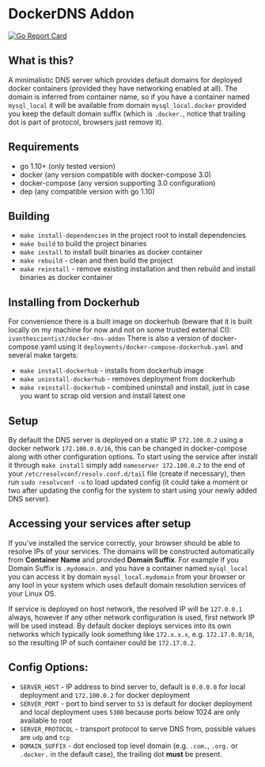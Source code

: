# DockerDNS Addon
[![Go Report Card](https://goreportcard.com/badge/github.com/ivanthescientist/docker-dns-addon)](https://goreportcard.com/report/github.com/ivanthescientist/docker-dns-addon)

## What is this?
A minimalistic DNS server which provides default domains for deployed docker containers (provided they have networking enabled at all). 
The domain is inferred from container name, so if you have a container named `mysql_local` it will be available from domain `mysql_local.docker` 
provided you keep the default domain suffix (which is `.docker.`, notice that trailing dot is part of protocol, browsers just remove it).

## Requirements
- go 1.10+ (only tested version)
- docker (any version compatible with docker-compose 3.0)
- docker-compose (any version supporting 3.0 configuration)
- dep (any compatible version with go 1.10)

## Building
- `make install-dependencies` in the project root to install dependencies
- `make build` to build the project binaries
- `make install` to install built binaries as docker container
- `make rebuild` - clean and then build the project 
- `make reinstall` - remove existing installation and then rebuild and install binaries as docker container

## Installing from Dockerhub
For convenience there is a built image on dockerhub (beware that it is built locally on my machine for now and not on some trusted external CI):
`ivanthescientist/docker-dns-addon`
There is also a version of docker-compose.yaml using it `deployments/docker-compose-dockerhub.yaml` and several make targets: 
- `make install-dockerhub` - installs from dockerhub image
- `make uninstall-dockerhub` - removes deployment from dockerhub
- `make reinstall-dockerhub` - combined uninstall and install, just in case you want to scrap old version and install latest one

## Setup
By default the DNS server is deployed on a static IP `172.100.0.2` using a docker network `172.100.0.0/16`, this can be 
changed in docker-compose along with other configuration options. To start using the service after install it through `make install`
simply add `nameserver 172.100.0.2` to the end of your `/etc/resolvconf/resolv.conf.d/tail` file (create if necessary), then run
`sudo resolvconf -u` to load updated config (it could take a moment or two after updating the config for the system to start using your newly added DNS server). 

## Accessing your services after setup
If you've installed the service correctly, your browser should be able to resolve IPs of your services. The domains will be constructed 
automatically from **Container Name** and provided **Domain Suffix**. For example if you Domain Suffix is `.mydomain.` and you have a container named `mysql_local`
you can access it by domain `mysql_local.mydomain` from your browser or any tool in your system which uses default domain resolution services of your Linux OS. 

If service is deployed on host network, the resolved IP will be `127.0.0.1` always, 
however if any other network configuration is used, first network IP will be used instead. By default docker deploys services into its own networks which typically look
something like `172.x.x.x`, e.g. `172.17.0.0/16`, so the resulting IP of such container could be `172.17.0.2`. 


## Config Options:
  - `SERVER_HOST` - IP address to bind server to, default is `0.0.0.0` for local deployment and `172.100.0.2` for docker deployment
  - `SERVER_PORT` - port to bind server to `53` is default for docker deployment and local deployment uses `5300` because ports below 1024 are only available to root
  - `SERVER_PROTOCOL` - transport protocol to serve DNS from, possible values are `udp` and `tcp`
  - `DOMAIN_SUFFIX` - dot enclosed top level domain (e.g. `.com.`, `.org.` or `.docker.` in the default case), the trailing dot **must** be present. 
